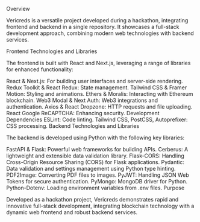 Overview

Vericreds is a versatile project developed during a hackathon, integrating frontend and backend in a single repository. It showcases a full-stack development approach, combining modern web technologies with backend services.

Frontend Technologies and Libraries

The frontend is built with React and Next.js, leveraging a range of libraries for enhanced functionality:

React & Next.js: For building user interfaces and server-side rendering.
Redux Toolkit & React Redux: State management.
Tailwind CSS & Framer Motion: Styling and animations.
Ethers & Moralis: Interacting with Ethereum blockchain.
Web3 Modal & Next Auth: Web3 integrations and authentication.
Axios & React Dropzone: HTTP requests and file uploading.
React Google ReCAPTCHA: Enhancing security.
Development Dependencies
ESLint: Code linting.
Tailwind CSS, PostCSS, Autoprefixer: CSS processing.
Backend Technologies and Libraries

The backend is developed using Python with the following key libraries:

FastAPI & Flask: Powerful web frameworks for building APIs.
Cerberus: A lightweight and extensible data validation library.
Flask-CORS: Handling Cross-Origin Resource Sharing (CORS) for Flask applications.
Pydantic: Data validation and settings management using Python type hinting.
PDF2Image: Converting PDF files to images.
PyJWT: Handling JSON Web Tokens for secure authentication.
PyMongo: MongoDB driver for Python.
Python-Dotenv: Loading environment variables from .env files.
Purpose

Developed as a hackathon project, Vericreds demonstrates rapid and innovative full-stack development, integrating blockchain technology with a dynamic web frontend and robust backend services.
